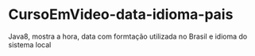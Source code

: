 # CursoEmVideo-data-idioma-pais
 Java8, mostra a hora, data com formtação utilizada no Brasil e idioma do sistema local
